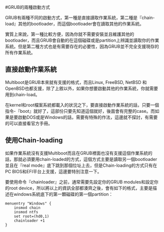 #GRUB的兩種啟動方式

GRUB有兩種不同的啟動方式，第一種是直接讀取作業系統，第二種是『chain-load』其他的bootloader，而這個bootloader會在讀取其他的作業系統。

實質上來說，第一種比較方便，因為你就不需要安裝並且維護其他的bootloader，而且GRUB會自動的在這個磁碟或是partition上辨識並讀取你的作業系統。但是第二種方式也是有需要存在的必要性，因為GRUB並不完全支援現存的所有作業系統。

## 直接啟動作業系統
Multiboot是GRUB本來就有支援的格式，而且Linux, FreeBSD, NetBSD 和OpenBSD也都支援，除了上敘以外，如果你想要啟動其他的作業系統，你就需要用到chain-load。

在kernel和root檔案系統都載入的狀況之下，要直接啟動作業系統的話，只要一個指令-『boot』就好了，這部份只要先知道這個就好，後面會有完整的case。而如果是要啟動DOS或是Windows的話，需要有特殊的作法，這邊就不探討，有需要的可以直接看官方手冊。

## 使用Chain-loading
如果作業系統沒有支援Multiboot而且在GRUB裡面也沒有支援這個作業系統的話，那就必須要用chain-loaded的方式，這個方式主要是讀取另一個bootloader並且在『real mode』底下跳到那個位址上去，但是Chain-loading的方式只有在PC BIOS和EFI平台上支援，這邊要特別注意一下。

要使用命令『chainloader』之前，通常需要先設定你的GRUB modules和設定你的root device，所以將以上的資訊全部都湊齊之後，會有如下的格式，主要是描述在windows系統底下的第一顆磁碟的第一個partition：

```
menuentry "Windows" {
	insmod chain
	insmod ntfs
	set root=(hd0,1)
	chainloader +1
}
```





